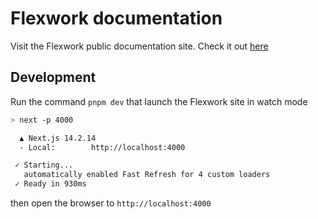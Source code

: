# Flexwork documentation

Visit the Flexwork public documentation site. Check it out [here](https://theflexwork.github.io/flexwork-docs)

## Development

Run the command `pnpm dev` that launch the Flexwork site in watch mode

```bash
> next -p 4000

  ▲ Next.js 14.2.14
  - Local:        http://localhost:4000

 ✓ Starting...
   automatically enabled Fast Refresh for 4 custom loaders
 ✓ Ready in 930ms
```
 then open the browser to `http://localhost:4000`
